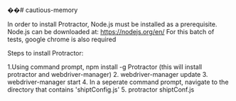 ��#   c a u t i o u s - m e m o r y  


In order to install Protractor, Node.js must be installed as a prerequisite.
Node.js can be downloaded at: https://nodejs.org/en/
For this batch of tests, google chrome is also required

Steps to install Protractor:

1.Using command prompt, npm install -g Protractor  (this will install protractor and
  webdriver-manager)
2. webdriver-manager update
3. webdriver-manager start
4. In a seperate command prompt, navigate to the directory that contains
  'shiptConfig.js'
5. protractor shiptConf.js  
 
